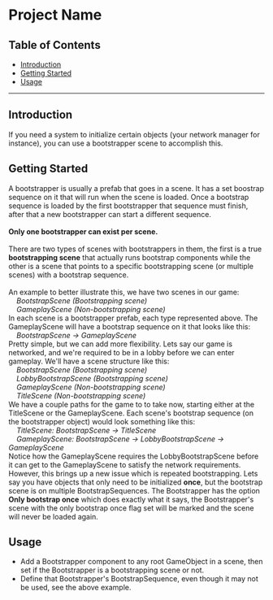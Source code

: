 # Project Name

## Table of Contents
- [Introduction](#introduction)
- [Getting Started](#getting-started)
- [Usage](#usage)

---

## Introduction
If you need a system to initialize certain objects (your network manager for instance), you can
use a bootstrapper scene to accomplish this. 

## Getting Started
A bootstrapper is usually a prefab that goes in a scene. It has a set boostrap sequence on it
that will run when the scene is loaded. Once a bootstrap sequence is loaded by the first
bootstrapper that sequence must finish, after that a new bootstrapper can start a different 
sequence.<br>
<br>
__Only one bootstrapper can exist per scene.__<br>
<br>
There are two types of scenes with bootstrappers in them, the first is a true __bootstrapping
scene__ that actually runs bootstrap components while the other is a scene that points to a
specific bootstrapping scene (or multiple scenes) with a bootstrap sequence.<br>
<br>
An example to better illustrate this, we have two scenes in our game:<br>
&nbsp;&nbsp;&nbsp;&nbsp;*BootstrapScene  (Bootstrapping scene)*<br>
&nbsp;&nbsp;&nbsp;&nbsp;*GameplayScene   (Non-bootstrapping scene)*<br>
In each scene is a bootstrapper prefab, each type represented above. The GameplayScene will have a
bootstrap sequence on it that looks like this:
&nbsp;&nbsp;&nbsp;&nbsp;*BootstrapScene -> GameplayScene*<br>
Pretty simple, but we can add more flexibility. Lets say our game is networked, and we're required
to be in a lobby before we can enter gameplay. We'll have a scene structure like this:<br>
&nbsp;&nbsp;&nbsp;&nbsp;*BootstrapScene  (Bootstrapping scene)*<br>
&nbsp;&nbsp;&nbsp;&nbsp;*LobbyBootstrapScene  (Bootstrapping scene)*<br>
&nbsp;&nbsp;&nbsp;&nbsp;*GameplayScene   (Non-bootstrapping scene)*<br>
&nbsp;&nbsp;&nbsp;&nbsp;*TitleScene  (Non-bootstrapping scene)*<br>
We have a couple paths for the game to to take now, starting either at the TitleScene or the
GameplayScene. Each scene's bootstrap sequence (on the bootstrapper object) would look something 
like this:<br>
&nbsp;&nbsp;&nbsp;&nbsp;*TitleScene: BootstrapScene -> TitleScene*<br>
&nbsp;&nbsp;&nbsp;&nbsp;*GameplayScene: BootstrapScene -> LobbyBootstrapScene -> GameplayScene*<br>
Notice how the GameplayScene requires the LobbyBootstrapScene before it can get to the 
GameplayScene to satisfy the network requirements.<br>
However, this brings up a new issue which is repeated bootstrapping. Lets say you have objects that
only need to be initialized __once__, but the bootstrap scene is on multiple BootstrapSequences.
The Bootstrapper has the option __Only bootstrap once__ which does exactly what it says, the
Bootstrapper's scene with the only bootstrap once flag set will be marked and the scene will never
be loaded again.

## Usage
  * Add a Bootstrapper component to any root GameObject in a scene, then set if the Bootstrapper is a
bootstrapping scene or not. 
  * Define that Bootstrapper's BootstrapSequence, even though it may not be used, see the above example.